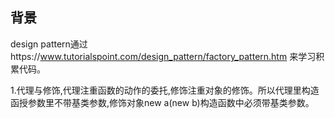 ## 背景
design pattern通过https://www.tutorialspoint.com/design_pattern/factory_pattern.htm 来学习积累代码。

1.代理与修饰,代理注重函数的动作的委托,修饰注重对象的修饰。所以代理里构造函授参数里不带基类参数,修饰对象new a(new b)构造函数中必须带基类参数。<br>